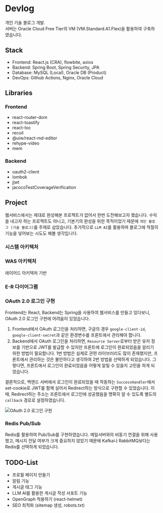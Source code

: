 # Devlog

개인 기술 블로그 개발.<br>
서버는 Oracle Cloud Free Tier의 VM (VM.Standard.A1.Flex)을 활용하여 구축하였습니다.

## Stack

- Frontend: React.js (CRA), flowbite, axios
- Backend: Spring Boot, Spring Security, JPA
- Database: MySQL (Local), Oracle DB (Product)
- DevOps: Github Actions, Nginx, Oracle Cloud

## Libraries

### Frontend

- react-router-dom
- react-toastify
- react-toc
- recoil
- @uiw/react-md-editor
- rehype-video
- mem

### Backend

- oauth2-client
- lombok
- jjwt
- jacocoTestCoverageVerification

## Project

웹서비스에서는 제대로 완성해본 프로젝트가 없어서 한번 도전해보고자 했습니다. 수익을 내고자 하는 프로젝트도 아니고, 기본기의 완성을 위한 목적이었기 때문에 `개인 블로그 (기술 블로그)`를 주제로 삼았습니다. 추가적으로 `LLM AI`를 활용하여 블로그에 적절히 기능을 넣어보는 시도도 해볼 생각입니다.

### 시스템 아키텍처

### WAS 아키텍처

레이어드 아키텍처 기반

### E-R 다이어그램

### OAuth 2.0 로그인 구현

Frontend는 React, Backend는 Spring을 사용하여 웹서비스를 만들고 있다보니, OAuth 2.0 로그인 구현에 어려움이 있었습니다.

1. Frontend에서 OAuth 로그인을 처리하면, 구글의 경우 `google-client-id`, `google-client-secret`과 같은 환경변수를 프론트에서 관리해야 합니다.
2. Backend에서 OAuth 로그인을 처리하면, `Resource Server`로부터 받은 유저 정보를 기반으로 JWT를 발급할 수 있지만 프론트에 로그인이 완료되었음을 알리기 위한 방법이 필요합니다.
   1번 방법은 실제로 관련 라이브러리도 많이 존재했지만, 프론트에서 관리하는 것은 불안하다고 생각하여 2번 방법을 선택하게 되었습니다. 그렇다면, 프론트에서 로그인이 완료되었음을 어떻게 알릴 수 있을지 고민을 하게 되었습니다.

결론적으로, 백엔드 서버에서 로그인이 완료되었을 때 작동하는 `SuccessHandler`에서 set-cookie로 JWT를 함께 실어서 Redirect하는 방식으로 구현할 수 있었습니다. 이때, Redirect하는 주소는 프론트에서 로그인에 성공했음을 명확히 알 수 있도록 별도의 `callback` 경로로 설정하였습니다.

![OAuth 2.0 로그인 구현](https://github.com/westreed/Devlog/blob/main/readme_src/OAuth2_Sequencediagram.png)

### Redis Pub/Sub

Redis를 활용하여 Pub/Sub를 구현하였습니다. 메일서버와의 비동기 연결을 위해 사용했고, 메시지 전달 여부가 크게 중요하지 않았기 때문에 Kafka나 RabbitMQ보다는 Redis를 선택하게 되었습니다.

## TODO-List

- 프로필 페이지 만들기
- 알림 기능
- 게시글 태그 기능
- LLM AI를 활용한 게시글 작성 서포트 기능
- OpenGraph 적용하기 (react-helmet)
- SEO 최적화 (sitemap 생성, robots.txt)
